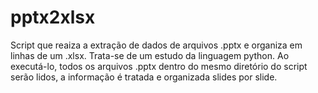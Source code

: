 # pptx2xlsx

Script que reaiza a extração de dados de arquivos .pptx e organiza em linhas de um .xlsx.
Trata-se de um estudo da linguagem python. 
Ao executá-lo, todos os arquivos .pptx dentro do mesmo diretório do script serão lidos, a informação é tratada e organizada slides por slide.
